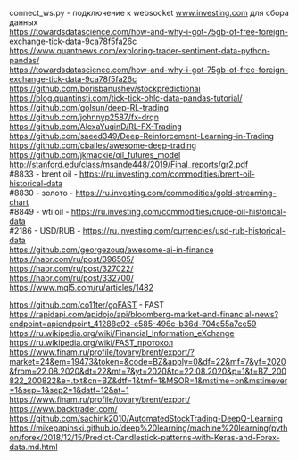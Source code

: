 connect_ws.py - подключение к websocket www.investing.com для сбора данных </br>
https://towardsdatascience.com/how-and-why-i-got-75gb-of-free-foreign-exchange-tick-data-9ca78f5fa26c </br>
https://www.quantnews.com/exploring-trader-sentiment-data-python-pandas/ </br>
https://towardsdatascience.com/how-and-why-i-got-75gb-of-free-foreign-exchange-tick-data-9ca78f5fa26c </br>
https://github.com/borisbanushev/stockpredictionai </br>
https://blog.quantinsti.com/tick-tick-ohlc-data-pandas-tutorial/ </br>
https://github.com/golsun/deep-RL-trading </br>
https://github.com/johnnyp2587/fx-drqn </br>
https://github.com/AlexaYuqinD/RL-FX-Trading </br>
https://github.com/saeed349/Deep-Reinforcement-Learning-in-Trading </br>
https://github.com/cbailes/awesome-deep-trading </br>
https://github.com/jkmackie/oil_futures_model </br>
http://stanford.edu/class/msande448/2019/Final_reports/gr2.pdf </br>
#8833 - brent oil - https://ru.investing.com/commodities/brent-oil-historical-data</br>
#8830 - золото - https://ru.investing.com/commodities/gold-streaming-chart</br>
#8849 - wti oil - https://ru.investing.com/commodities/crude-oil-historical-data</br>
#2186 - USD/RUB - https://ru.investing.com/currencies/usd-rub-historical-data </br>
https://github.com/georgezouq/awesome-ai-in-finance </br>
https://habr.com/ru/post/396505/</br>
https://habr.com/ru/post/327022/</br>
https://habr.com/ru/post/332700/</br>
https://www.mql5.com/ru/articles/1482 </br>

https://github.com/co11ter/goFAST - FAST</br>
https://rapidapi.com/apidojo/api/bloomberg-market-and-financial-news?endpoint=apiendpoint_41288e92-e585-496c-b36d-704c55a7ce59</br>
https://ru.wikipedia.org/wiki/Financial_Information_eXchange</br>
https://ru.wikipedia.org/wiki/FAST_протокол</br>
https://www.finam.ru/profile/tovary/brent/export/?market=24&em=19473&token=&code=BZ&apply=0&df=22&mf=7&yf=2020&from=22.08.2020&dt=22&mt=7&yt=2020&to=22.08.2020&p=1&f=BZ_200822_200822&e=.txt&cn=BZ&dtf=1&tmf=1&MSOR=1&mstime=on&mstimever=1&sep=1&sep2=1&datf=12&at=1</br>
https://www.finam.ru/profile/tovary/brent/export/ </br>
https://www.backtrader.com/ </br>
https://github.com/sachink2010/AutomatedStockTrading-DeepQ-Learning </br>
https://mikepapinski.github.io/deep%20learning/machine%20learning/python/forex/2018/12/15/Predict-Candlestick-patterns-with-Keras-and-Forex-data.md.html </br>

